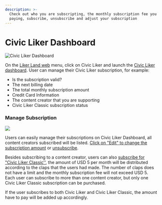 ```yaml
---
description: >-
  Check out who you are subscripting, the monthly subscription fee you are
  paying, subscribe, unsubscribe and adjust your subscription
---
```


# Civic Liker Dashboard



![Civic Liker Dashboard](https://gblobscdn.gitbook.com/assets%2F-LL4mdaVjNgL6A1--PV0%2F-MeKVjuCEsrqIJpHgkL1%2F-MeKflz8ExY0De08ffd4%2Fimage.png?alt=media&token=4ace5399-2e86-4e79-a24f-5685e4f023f8)

On the [Liker Land web](https://liker.land/) menu, click on Civic Liker and launch the [Civic Liker dashboard](https://liker.land/civic/dashboard). User can manage their Civic Liker subscription, for example:

* Is the subscription valid?
* The next billing date
* The total monthly subscription amount
* Credit Card Information
* The content creator that you are supporting
* Civic Liker Classic subscription status

### Manage Subscription

![](https://gblobscdn.gitbook.com/assets%2F-LL4mdaVjNgL6A1--PV0%2F-MeKmLTvuocOgqqpfBg8%2F-MeKmrDERzA2dxRoZ6X8%2Fimage.png?alt=media&token=9e5eee70-442d-43be-a12a-93aeba060331)

Users can easily manage their subscriptions on Civic Liker Dashboard, all content creators subscribed will be listed.  [Click on "Edit" to change the subscription amount](be-a-civic-liker.md#step-6-manage-civic-liker-subscription) or [unsubscribe](unsubscribe-civic-liker.md).

Besides subscribing to a content creator, users can also [subscribe for "Civic Liker Classic''](be-a-civic-liker.md#civic-liker-classic), the amount of USD 5 per month will be distributed according to the claps that the users had made. The number of claps does not have a limit and the monthly subscription fee will not exceed USD 5. Each user can subscribe to more than one content creator, but only one Civic Liker Classic subscription can be purchased.

If the user subscribes to both Civic Liker and Civic Liker Classic, the amount have to pay will be added up accordingly.

